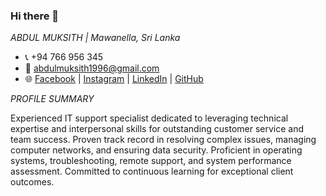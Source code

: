 ### Hi there 👋

*ABDUL MUKSITH | Mawanella, Sri Lanka*
- 📞 +94 766 956 345
- 📧 abdulmuksith1996@gmail.com
- 🌐 [Facebook](https://www.facebook.com/abdul.muksith.79) | [Instagram](https://www.instagram.com/abdul_pluz/) | [LinkedIn](www.linkedin.com/in/pluz-view-458601197) | [GitHub](https://github.com/MFAbdulMuksith/MFAbdulMuksith)

*PROFILE SUMMARY*

Experienced IT support specialist dedicated to leveraging technical expertise and interpersonal skills for outstanding customer service and team success. Proven track record in resolving complex issues, managing computer networks, and ensuring data security. Proficient in operating systems, troubleshooting, remote support, and system performance assessment. Committed to continuous learning for exceptional client outcomes.

<!--
**MFAbdulMuksith/MFAbdulMuksith** is a ✨ _special_ ✨ 
